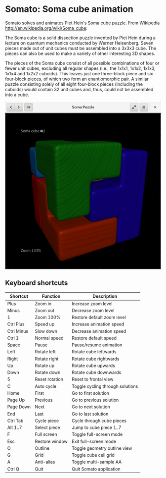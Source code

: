 Somato: Soma cube animation
===========================

Somato solves and animates Piet Hein's Soma cube puzzle.
From Wikipedia <http://en.wikipedia.org/wiki/Soma_cube>:

The Soma cube is a solid dissection puzzle invented by Piet Hein during a
lecture on quantum mechanics conducted by Werner Heisenberg. Seven pieces made
out of unit cubes must be assembled into a 3x3x3 cube. The pieces can also be
used to make a variety of other interesting 3D shapes.

The pieces of the Soma cube consist of all possible combinations of four or
fewer unit cubes, excluding all regular shapes (i.e., the 1x1x1, 1x1x2, 1x1x3,
1x1x4 and 1x2x2 cuboids). This leaves just one three-block piece and six
four-block pieces, of which two form an enantiomorphic pair. A similar puzzle
consisting solely of all eight four-block pieces (including the cuboids) would
contain 32 unit cubes and, thus, could not be assembled into a cube.

![Screenshot](screenshot.png?raw=true "Screenshot of Somato")

Keyboard shortcuts
------------------

Shortcut   | Function       | Description
---------- | -------------- | ----------------------------
Plus       | Zoom in        | Increase zoom level
Minus      | Zoom out       | Decrease zoom level
1          | Zoom 100%      | Restore default zoom level
Ctrl Plus  | Speed up       | Increase animation speed
Ctrl Minus | Slow down      | Decrease animation speed
Ctrl 1     | Normal speed   | Restore default speed
Space      | Pause          | Pause/resume animation
Left       | Rotate left    | Rotate cube leftwards
Right      | Rotate right   | Rotate cube rightwards
Up         | Rotate up      | Rotate cube upwards
Down       | Rotate down    | Rotate cube downwards
5          | Reset rotation | Reset to frontal view
C          | Auto cycle     | Toggle cycling through solutions
Home       | First          | Go to first solution
Page Up    | Previous       | Go to previous solution
Page Down  | Next           | Go to next solution
End        | Last           | Go to last solution
Ctrl Tab   | Cycle piece    | Cycle through cube pieces
Alt 1..7   | Select piece   | Jump to cube piece 1..7
F          | Full screen    | Toggle full-screen mode
Esc        | Restore window | Exit full-screen mode
O          | Outline        | Toggle geometry outline view
G          | Grid           | Toggle cube cell grid
A          | Anti-alias     | Toggle multi-sample AA
Ctrl Q     | Quit           | Quit Somato application
